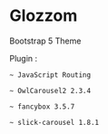 # Glozzom
 Bootstrap 5 Theme


Plugin :

    ~ JavaScript Routing
    
    ~ OwlCarousel2 2.3.4

    ~ fancybox 3.5.7

    ~ slick-carousel 1.8.1

